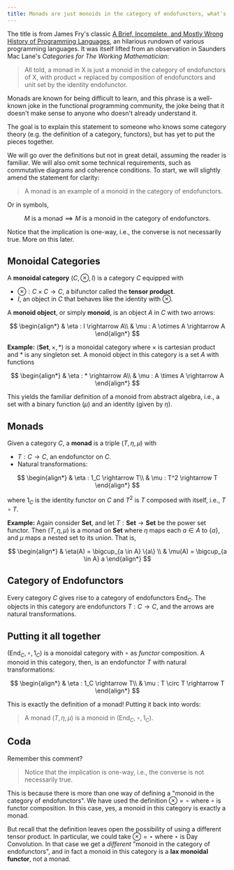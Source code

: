 ```yaml
---
title: Monads are just monoids in the category of endofunctors, what's the problem?
---
```


The title is from James Fry's classic [A Brief, Incomplete, and Mostly Wrong History of Programming Languages](https://james-iry.blogspot.com/2009/05/brief-incomplete-and-mostly-wrong.html), an hilarious rundown of various programming languages. It was itself lifted from an observation in Saunders Mac Lane's _Categories for The Working Mathematician_:

> All told, a monad in X is just a monoid in the category of endofunctors of X, with product × replaced by composition of endofunctors and unit set by the identity endofunctor.

Monads are known for being difficult to learn, and this phrase is a well-known joke in the functional programming community, the joke being that it doesn't make sense to anyone who doesn't already understand it.

The goal is to explain this statement to someone who knows some category theory (e.g. the definition of a category, functors), but has yet to put the pieces together.  

<!--more-->

We will go over the definitions but not in great detail, assuming the reader is familiar. We will also omit some technical requirements, such as commutative diagrams and coherence conditions. To start, we will slightly amend the statement for clarity:

> A monad is an example of a monoid in the category of endofunctors.

Or in symbols,

$$ M \text{ is a monad} \implies M \text{ is a monoid in the category of endofunctors}. $$

Notice that the implication is one-way, i.e., the converse is not necessarily true. More on this later.

## Monoidal Categories

A __monoidal category__ $(C, \otimes, I)$ is a category $C$ equipped with

- $\otimes : C \times C \rightarrow C$, a bifunctor called the __tensor product__.
- $I$, an object in $C$ that behaves like the identity with $\otimes$.

A __monoid object__, or simply __monoid__, is an object $A$ in $C$ with two arrows:

$$
\begin{align*}
  & \eta : I \rightarrow A\\
  & \mu : A \otimes A \rightarrow A
\end{align*}
$$

__Example:__ $(\textbf{Set}, \times, *)$ is a monoidal category where $\times$ is cartesian product and $*$ is any singleton set. A monoid object in this category is a set $A$ with functions

$$
\begin{align*}
  & \eta : * \rightarrow A\\
  & \mu : A \times A \rightarrow A
\end{align*}
$$

This yields the familiar definition of a monoid from abstract algebra, i.e., a set with a binary function ($\mu$) and an identity (given by $\eta$).

## Monads

Given a category $C$, a __monad__ is a triple $(T, \eta, \mu)$ with

- $T : C \rightarrow C$, an endofunctor on $C$.
- Natural transformations:

$$
\begin{align*}
  & \eta : 1_C \rightarrow T\\
  & \mu : T^2 \rightarrow T
\end{align*}
$$

where $1_C$ is the identity functor on $C$ and $T^2$ is $T$ composed with itself, i.e., $T \circ T$.

__Example:__ Again consider $\textbf{Set}$, and let $T : \textbf{Set} \rightarrow \textbf{Set}$ be the power set functor. Then $(T, \eta, \mu)$ is a monad on $\textbf{Set}$ where $\eta$ maps each $a \in A$ to $\{a\}$, and $\mu$ maps a nested set to its union. That is,

$$
\begin{align*}
  & \eta(A) = \bigcup_{a \in A} \{a\} \\
  & \mu(A) = \bigcup_{a \in A} a
\end{align*}
$$

## Category of Endofunctors

Every category $C$ gives rise to a category of endofunctors $\text{End}_C$. The objects in this category are endofunctors $T : C \rightarrow C$, and the arrows are natural transformations.

## Putting it all together

$(\text{End}_C, \circ, 1_C)$ is a monoidal category with $\circ$ as _functor_ composition. A monoid in this category, then, is an endofunctor $T$ with natural transformations:

$$
\begin{align*}
  & \eta : 1_C \rightarrow T\\
  & \mu : T \circ T \rightarrow T
\end{align*}
$$

This is exactly the definition of a monad! Putting it back into words:

> A monad $(T, \eta, \mu)$ is a monoid in $(\text{End}_C, \circ, 1_C)$.

## Coda

Remember this comment?

> Notice that the implication is one-way, i.e., the converse is not necessarily true.

This is because there is more than one way of defining a "monoid in the category of endofunctors". We have used the definition $\otimes = \circ$ where $\circ$ is functor composition. In this case, yes, a monoid in this category is exactly a monad.

But recall that the definition leaves open the possibility of using a different tensor product. In particular, we could take $\otimes = \star$ where $\star$ is Day Convolution. In that case we get a _different_ "monoid in the category of endofunctors", and in fact a monoid in this category is a __lax monoidal functor__, not a monad.
